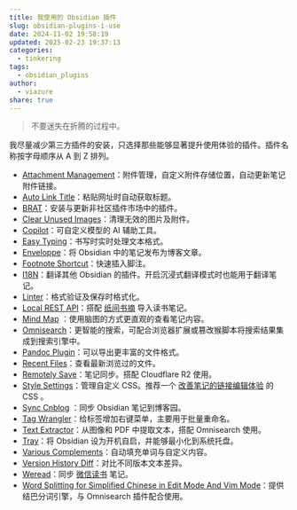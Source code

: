 ```yaml
---
title: 我使用的 Obsidian 插件
slug: obsidian-plugins-i-use
date: 2024-11-02 19:58:19
updated: 2025-02-23 19:37:13
categories:
  - tinkering
tags:
  - obsidian_plugins
author:
  - viazure
share: true
---
```


> 不要迷失在折腾的过程中。

我尽量减少第三方插件的安装，只选择那些能够显著提升使用体验的插件。插件名称按字母顺序从 A 到 Z 排列。

- [Attachment Management](https://github.com/trganda/obsidian-attachment-management)：附件管理，自定义附件存储位置，自动更新笔记附件链接。
- [Auto Link Title](https://github.com/zolrath/obsidian-auto-link-title)：粘贴网址时自动获取标题。
- [BRAT](https://github.com/TfTHacker/obsidian42-brat)：安装与更新非社区插件市场中的插件。
- [Clear Unused Images](https://github.com/ozntel/oz-clear-unused-images-obsidian)：清理无效的图片及附件。
- [Copilot](https://github.com/logancyang/obsidian-copilot)：可自定义模型的 AI 辅助工具。
- [Easy Typing](https://github.com/Yaozhuwa/easy-typing-obsidian)：书写时实时处理文本格式。
- [Enveloppe](https://github.com/Enveloppe/obsidian-enveloppe)：将 Obsidian 中的笔记发布为博客文章。
- [Footnote Shortcut](https://github.com/MichaBrugger/obsidian-footnotes)：快速插入脚注。
- [I18N](https://github.com/0011000000110010/obsidian-i18n)：翻译其他 Obsidian 的插件。开启沉浸式翻译模式时也能用于翻译笔记。
- [Linter](https://github.com/platers/obsidian-linter)：格式验证及保存时格式化。
- [Local REST API](https://github.com/coddingtonbear/obsidian-local-rest-api)：搭配 [纸间书摘](https://www.xmnote.com/) 导入读书笔记。
- [Mind Map](https://github.com/lynchjames/obsidian-mind-map) ：使用脑图的方式更直观的查看笔记内容。
- [Omnisearch](https://github.com/scambier/obsidian-omnisearch)：更智能的搜索，可配合浏览器扩展或篡改猴脚本将搜索结果集成到搜索引擎中。
- [Pandoc Plugin](https://github.com/OliverBalfour/obsidian-pandoc)：可以导出更丰富的文件格式。
- [Recent Files](https://github.com/tgrosinger/recent-files-obsidian)：查看最新浏览过的文件。
- [Remotely Save](https://github.com/remotely-save/remotely-save)：笔记同步。搭配 Cloudflare R2 使用。
- [Style Settings](https://github.com/mgmeyers/obsidian-style-settings)：管理自定义 CSS。推荐一个 [改善笔记的链接编辑体验](https://forum-zh.obsidian.md/t/topic/38000) 的 CSS 。
- [Sync Cnblog](https://github.com/lei-ctyh/obsidian-sync-cnblog) ：同步 Obsidian 笔记到博客园。
- [Tag Wrangler](https://github.com/pjeby/tag-wrangler)：给标签增加右键菜单，主要用于批量重命名。
- [Text Extractor](https://github.com/scambier/obsidian-text-extractor)：从图像和 PDF 中提取文本，搭配 Omnisearch 使用。
- [Tray](https://github.com/dragonwocky/obsidian-tray)：将 Obsidian 设为开机自启，并能够最小化到系统托盘。
- [Various Complements](https://github.com/tadashi-aikawa/obsidian-various-complements-plugin)：自动填充单词与自定义内容。
- [Version History Diff](https://github.com/kometenstaub/obsidian-version-history-diff)：对比不同版本文本差异。
- [Weread](https://github.com/zhaohongxuan/obsidian-weread-plugin)：同步 [微信读书](https://weread.qq.com/) 笔记。
- [Word Splitting for Simplified Chinese in Edit Mode And Vim Mode](https://github.com/aidenlx/cm-chs-patch)：提供结巴分词引擎，与 Omnisearch 插件配合使用。                                                                                                                                                                    
